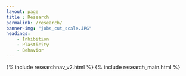 ```yaml
--- 
layout: page
title : Research 
permalink: /research/
banner-img: "jobs_cut_scale.JPG"
headings:
    - Inhibition
    - Plasticity
    - Behavior
--- 
```

{% include researchnav_v2.html %}
{% include research_main.html %}
<style> .catwrap:hover .cattext{ transform: scale(1.1); } .catwrap:hover .int1text{ display: inline; } .catwrap:hover .int2text{ display: inline; } .catwrap:hover .venn{ transform: scale(1.1); opacity: 0.7; -webkit-filter: drop-shadow( -2px 2px 2px #000 ); filter: drop-shadow( -2px 2px 2px #000 ); } </style>
